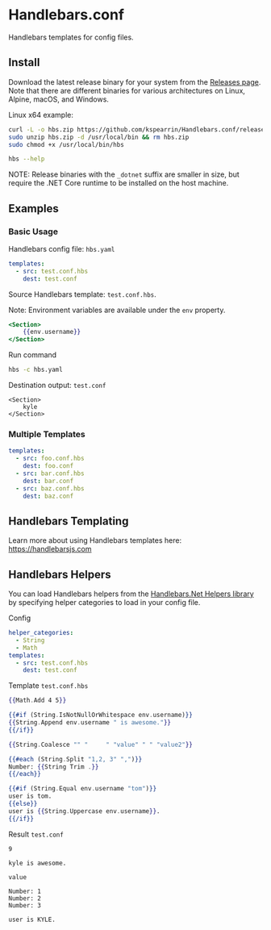 # Handlebars.conf

Handlebars templates for config files.

## Install

Download the latest release binary for your system from the [Releases page](https://github.com/kspearrin/Handlebars.conf/releases). Note that there are different binaries for various architectures on Linux, Alpine, macOS, and Windows.

Linux x64 example:

```sh
curl -L -o hbs.zip https://github.com/kspearrin/Handlebars.conf/releases/download/v1.3.0/hbs_linux-x64.zip
sudo unzip hbs.zip -d /usr/local/bin && rm hbs.zip
sudo chmod +x /usr/local/bin/hbs

hbs --help
```

NOTE: Release binaries with the `_dotnet` suffix are smaller in size, but require the .NET Core runtime to be installed on the host machine.

## Examples

### Basic Usage

Handlebars config file: `hbs.yaml`

```yaml
templates:
  - src: test.conf.hbs
    dest: test.conf
```

Source Handlebars template: `test.conf.hbs`.

Note: Environment variables are available under the `env` property.

```hbs
<Section>
    {{env.username}}
</Section>
```

Run command

```bash
hbs -c hbs.yaml
```

Destination output: `test.conf`

```
<Section>
    kyle
</Section>
```

### Multiple Templates

```yaml
templates:
  - src: foo.conf.hbs
    dest: foo.conf
  - src: bar.conf.hbs
    dest: bar.conf
  - src: baz.conf.hbs
    dest: baz.conf
```

## Handlebars Templating

Learn more about using Handlebars templates here: https://handlebarsjs.com

## Handlebars Helpers

You can load Handlebars helpers from the [Handlebars.Net Helpers library](https://github.com/Handlebars-Net/Handlebars.Net.Helpers) by specifying helper categories to load in your config file.

Config

```yaml
helper_categories:
  - String
  - Math
templates:
  - src: test.conf.hbs
    dest: test.conf
```

Template `test.conf.hbs`

```hbs
{{Math.Add 4 5}}

{{#if (String.IsNotNullOrWhitespace env.username)}}
{{String.Append env.username " is awesome."}}
{{/if}}

{{String.Coalesce "" "     " "value" " " "value2"}}

{{#each (String.Split "1,2, 3" ",")}}
Number: {{String Trim .}}
{{/each}}

{{#if (String.Equal env.username "tom")}}
user is tom.
{{else}}
user is {{String.Uppercase env.username}}.
{{/if}}
```

Result `test.conf`

```
9

kyle is awesome.

value

Number: 1
Number: 2
Number: 3

user is KYLE.
```
